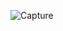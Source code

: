 
![Capture](https://github.com/mohitsemwal/Calculator/assets/157557427/1bddc52d-6b4b-4179-8ca0-59b1bb608282)
